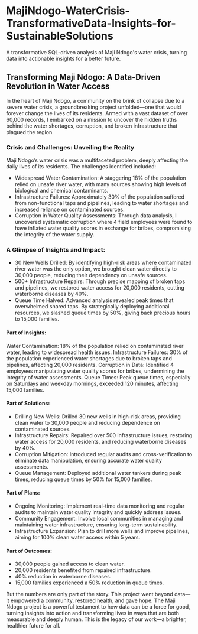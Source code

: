 # MajiNdogo-WaterCrisis-TransformativeData-Insights-for-SustainableSolutions

A transformative SQL-driven analysis of Maji Ndogo's water crisis, turning data into actionable insights for a better future.



## Transforming Maji Ndogo: A Data-Driven Revolution in Water Access

In the heart of Maji Ndogo, a community on the brink of collapse due to a severe water crisis, a groundbreaking project unfolded—one that would forever change the lives of its residents. Armed with a vast dataset of over 60,000 records, I embarked on a mission to uncover the hidden truths behind the water shortages, corruption, and broken infrastructure that plagued the region.


### Crisis and Challenges: Unveiling the Reality

Maji Ndogo’s water crisis was a multifaceted problem, deeply affecting the daily lives of its residents. The challenges identified included:

- Widespread Water Contamination: A staggering 18% of the population relied on unsafe river water, with many sources showing high levels of biological and chemical contaminants.
- Infrastructure Failures: Approximately 30% of the population suffered from non-functional taps and pipelines, leading to water shortages and increased reliance on contaminated sources.
- Corruption in Water Quality Assessments: Through data analysis, I uncovered systematic corruption where 4 field employees were found to have inflated water quality scores in exchange for bribes, compromising the integrity of the water supply.


### A Glimpse of Insights and Impact:

- 30 New Wells Drilled: By identifying high-risk areas where contaminated river water was the only option, we brought clean water directly to 30,000 people, reducing their dependency on unsafe sources.
- 500+ Infrastructure Repairs: Through precise mapping of broken taps and pipelines, we restored water access for 20,000 residents, cutting waterborne diseases by 40%.
- Queue Time Halved: Advanced analysis revealed peak times that overwhelmed shared taps. By strategically deploying additional resources, we slashed queue times by 50%, giving back precious hours to 15,000 families.


#### Part of Insights:

Water Contamination: 18% of the population relied on contaminated river water, leading to widespread health issues.
Infrastructure Failures: 30% of the population experienced water shortages due to broken taps and pipelines, affecting 20,000 residents.
Corruption in Data: Identified 4 employees manipulating water quality scores for bribes, undermining the integrity of water assessments.
Queue Times: Peak queue times, especially on Saturdays and weekday mornings, exceeded 120 minutes, affecting 15,000 families.

#### Part of Solutions:

- Drilling New Wells: Drilled 30 new wells in high-risk areas, providing clean water to 30,000 people and reducing dependence on contaminated sources.
- Infrastructure Repairs: Repaired over 500 infrastructure issues, restoring water access for 20,000 residents, and reducing waterborne diseases by 40%.
- Corruption Mitigation: Introduced regular audits and cross-verification to eliminate data manipulation, ensuring accurate water quality assessments.
- Queue Management: Deployed additional water tankers during peak times, reducing queue times by 50% for 15,000 families.

#### Part of Plans:

- Ongoing Monitoring: Implement real-time data monitoring and regular audits to maintain water quality integrity and quickly address issues.
- Community Engagement: Involve local communities in managing and maintaining water infrastructure, ensuring long-term sustainability.
- Infrastructure Expansion: Plan to drill more wells and improve pipelines, aiming for 100% clean water access within 5 years.

#### Part of Outcomes:

- 30,000 people gained access to clean water.
- 20,000 residents benefited from repaired infrastructure.
- 40% reduction in waterborne diseases.
- 15,000 families experienced a 50% reduction in queue times.





But the numbers are only part of the story. This project went beyond data— it empowered a community, restored health, and gave hope. The Maji Ndogo project is a powerful testament to how data can be a force for good, turning insights into action and transforming lives in ways that are both measurable and deeply human. This is the legacy of our work—a brighter, healthier future for all.



